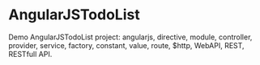 # AngularJSTodoList
Demo AngularJSTodoList project: angularjs, directive, module, controller, provider, service, factory, constant, value, route, $http, WebAPI, REST, RESTfull API.
